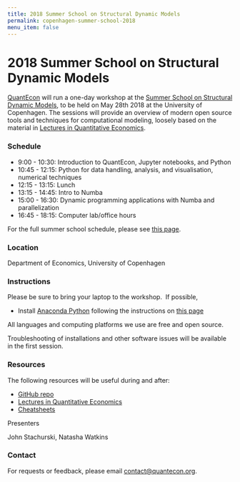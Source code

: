 ```yaml
---
title: 2018 Summer School on Structural Dynamic Models
permalink: copenhagen-summer-school-2018
menu_item: false
---
```

# 2018 Summer School on Structural Dynamic Models 

[QuantEcon](https://quantecon.org/) will run a one-day workshop at the [Summer School on Structural Dynamic Models](http://www.econ.ku.dk/cce/events/summerschool/), to be held on May 28th 2018 at the University of Copenhagen. The sessions will provide an overview of modern open source tools and techniques for computational modeling, loosely based on the material in [Lectures in Quantitative Economics](https://lectures.quantecon.org/).

### Schedule

*   9:00 - 10:30: Introduction to QuantEcon, Jupyter notebooks, and Python
*   10:45 - 12:15: Python for data handling, analysis, and visualisation, numerical techniques
*   12:15 - 13:15: Lunch
*   13:15 - 14:45: Intro to Numba
*   15:00 - 16:30: Dynamic programming applications with Numba and parallelization
*   16:45 - 18:15: Computer lab/office hours

For the full summer school schedule, please see [this page](http://www.econ.ku.dk/cce/events/summerschool/course-outline/).

### Location

Department of Economics, University of Copenhagen

### Instructions

Please be sure to bring your laptop to the workshop.  If possible,

*   Install [Anaconda Python](https://www.continuum.io/downloads) following the instructions on [this page](https://lectures.quantecon.org/py/getting_started.html)

All languages and computing platforms we use are free and open source.  

Troubleshooting of installations and other software issues will be available in the first session.

### Resources

The following resources will be useful during and after:

*   [GitHub repo](https://github.com/QuantEcon/Copenhagen_workshop_2018)
*   [Lectures in Quantitative Economics](https://lectures.quantecon.org/)
*   [Cheatsheets](https://cheatsheets.quantecon.org/)

Presenters

John Stachurski, Natasha Watkins

### Contact

For requests or feedback, please email [contact@quantecon.org](mailto:contact@quantecon.org).